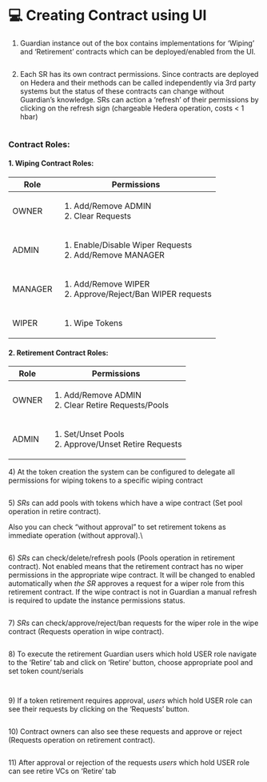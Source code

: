 # 💻 Creating Contract using UI

1. Guardian instance out of the box contains implementations for ‘Wiping’ and ‘Retirement’ contracts which can be deployed/enabled from the UI.

<figure><img src="../../../.gitbook/assets/image (1) (1) (1) (1) (1) (1).png" alt=""><figcaption></figcaption></figure>

2. Each SR has its own contract permissions. Since contracts are deployed on Hedera and their methods can be called independently via 3rd party systems but the status of these contracts can change without Guardian’s knowledge. SRs can action a ‘refresh’ of their permissions by clicking on the refresh sign (chargeable Hedera operation, costs < 1 hbar)

<figure><img src="../../../.gitbook/assets/image (2) (1) (1) (1) (1).png" alt=""><figcaption></figcaption></figure>

### **Contract Roles:**

#### 1. Wiping Contract Roles:

| Role    | Permissions                                                                  |
| ------- | ---------------------------------------------------------------------------- |
| OWNER   | <ol><li>Add/Remove ADMIN</li><li>Clear Requests</li></ol>                    |
| ADMIN   | <ol><li>Enable/Disable Wiper Requests</li><li>Add/Remove MANAGER</li></ol>   |
| MANAGER | <ol><li>Add/Remove WIPER</li><li>Approve/Reject/Ban WIPER requests</li></ol> |
| WIPER   | <ol><li>Wipe Tokens</li></ol>                                                |

#### 2. Retirement Contract Roles:

| Role  | Permissions                                                             |
| ----- | ----------------------------------------------------------------------- |
| OWNER | <ol><li>Add/Remove ADMIN</li><li>Clear Retire Requests/Pools</li></ol>  |
| ADMIN | <ol><li>Set/Unset Pools</li><li>Approve/Unset Retire Requests</li></ol> |

4\)   At the token creation the system can be configured to delegate all permissions for wiping tokens to a specific wiping contract

<figure><img src="../../../.gitbook/assets/image (10).png" alt=""><figcaption></figcaption></figure>

5\)   _SRs_ can add pools with tokens which have a wipe contract (Set pool operation in retire contract).&#x20;

Also you can check “without approval” to set retirement tokens as immediate operation (without approval).\


<figure><img src="../../../.gitbook/assets/image (1) (1) (1) (1).png" alt=""><figcaption></figcaption></figure>

6\)   _SRs_ can check/delete/refresh pools (Pools operation in retirement contract). Not enabled means that the retirement contract has no wiper permissions in the appropriate wipe contract. It will be changed to enabled automatically when _the SR_ approves a request for a wiper role from this retirement contract. If the wipe contract is not in Guardian a manual refresh is required to update the instance permissions status.

<figure><img src="../../../.gitbook/assets/image (2) (1) (1).png" alt=""><figcaption></figcaption></figure>

7\)   _SRs_ can check/approve/reject/ban requests for the wiper role in the wipe contract (Requests operation in wipe contract).

<figure><img src="../../../.gitbook/assets/image (3) (1) (1).png" alt=""><figcaption></figcaption></figure>

8\)   To execute the retirement Guardian users which hold USER role navigate to the ‘Retire’ tab and click on ‘Retire’ button, choose appropriate pool and set token count/serials

<figure><img src="../../../.gitbook/assets/image (4) (1).png" alt=""><figcaption></figcaption></figure>

<figure><img src="../../../.gitbook/assets/image (5) (1).png" alt=""><figcaption></figcaption></figure>

9\)   If a token retirement requires approval, _users_ which hold USER role can see their requests by clicking on the ‘Requests’ button.

<figure><img src="../../../.gitbook/assets/image (6) (1).png" alt=""><figcaption></figcaption></figure>

10\)  Contract owners can also see these requests and approve or reject (Requests operation on retirement contract).

<figure><img src="../../../.gitbook/assets/image (7) (1).png" alt=""><figcaption></figcaption></figure>

11\)  After approval or rejection of the requests _users_ which hold USER role can see retire VCs on ‘Retire’ tab

<figure><img src="../../../.gitbook/assets/image (8) (1).png" alt=""><figcaption></figcaption></figure>

<figure><img src="../../../.gitbook/assets/image (9) (1).png" alt=""><figcaption></figcaption></figure>
